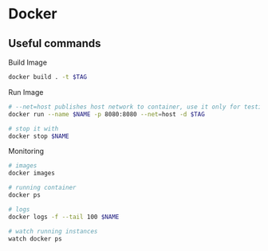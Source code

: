 # Docker

## Useful commands

Build Image

```bash
docker build . -t $TAG
```

Run Image

```bash
# --net=host publishes host network to container, use it only for testing!
docker run --name $NAME -p 8080:8080 --net=host -d $TAG

# stop it with
docker stop $NAME
```

Monitoring

```bash
# images
docker images

# running container
docker ps

# logs
docker logs -f --tail 100 $NAME

# watch running instances
watch docker ps
```
